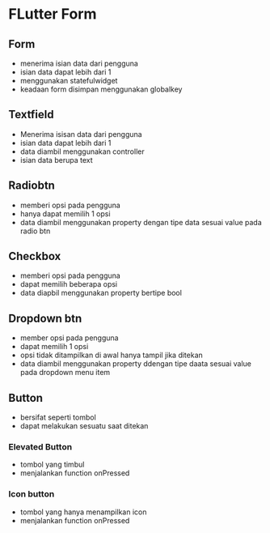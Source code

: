 # FLutter Form
## Form
- menerima isian data dari pengguna
- isian data dapat lebih dari 1
- menggunakan statefulwidget
- keadaan form disimpan menggunakan globalkey

## Textfield
- Menerima isisan data dari pengguna
- isian data dapat lebih dari 1
- data diambil menggunakan controller
- isian data berupa text

## Radiobtn
- memberi opsi pada pengguna
- hanya dapat memilih 1 opsi
- data diambil menggunakan property dengan tipe data sesuai value pada radio btn

## Checkbox
- memberi opsi pada pengguna
- dapat memilih beberapa opsi
- data diapbil menggunakan property bertipe bool

## Dropdown btn
- member opsi pada pengguna
- dapat memilih 1 opsi
- opsi tidak ditampilkan di awal hanya tampil jika ditekan
- data diambil menggunakan property ddengan tipe daata sesuai value pada dropdown menu item

## Button
- bersifat seperti tombol
- dapat melakukan sesuatu saat ditekan

### Elevated Button
- tombol yang timbul
- menjalankan function onPressed

### Icon button
- tombol yang hanya menampilkan icon
- menjalankan function onPressed


